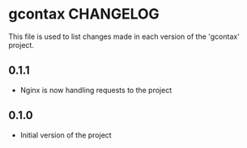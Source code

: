 # gcontax CHANGELOG

This file is used to list changes made in each version of the 'gcontax' project.

## 0.1.1
- Nginx is now handling requests to the project

## 0.1.0
- Initial version of the project
